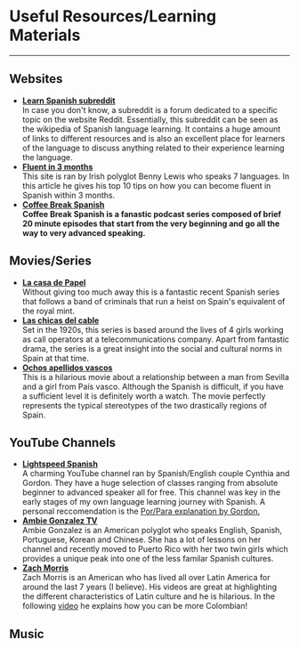 <h1>Useful Resources/Learning Materials</h1>

<hr>

<h2>Websites</h2>

<ul style="font-weight: bold;">
  <li><a href="https://www.reddit.com/r/learnspanish/">Learn Spanish subreddit</a><br><span style="font-weight: normal;">In case you don't know, a subreddit is a forum dedicated to a specific topic on the website Reddit. Essentially, this subreddit can be seen as the wikipedia of Spanish language learning. It contains a huge amount of links to different resources and is also an excellent place for learners of the language to discuss anything related to their experience learning the language.</span></li>
  <li><a href="https://www.fluentin3months.com/study-spanish/">Fluent in 3 months</a><br><span style="font-weight: normal;">This site is ran by Irish polyglot Benny Lewis who speaks 7 languages. In this article he gives his top 10 tips on how you can become fluent in Spanish within 3 months.</span></li>
  <li><a href="https://radiolingua.com/tag/cbs-season-1/">Coffee Break Spanish</a><br><span style="font-weight": normal;">Coffee Break Spanish is a fanastic podcast series composed of brief 20 minute episodes that start from the very beginning and go all the way to very advanced speaking.</span></li>
  </ul>

<h2>Movies/Series</h2>

<ul style="font-weight: bold;">
  <li><a href="https://www.imdb.com/title/tt6468322/">La casa de Papel</a><br><span style="font-weight: normal;">Without giving too much away this is a fantastic recent Spanish series that follows a band of criminals that run a heist on Spain's equivalent of the royal mint.</span></li>
  <li><a href="https://www.imdb.com/title/tt5674718/">Las chicas del cable</a><br><span style="font-weight: normal;">Set in the 1920s, this series is based around the lives of 4 girls working as call operators at a telecommunications company. Apart from fantastic drama, the series is a great insight into the social and cultural norms in Spain at that time.</span></li>
  <li><a href="https://www.imdb.com/title/tt2955316/">Ochos apellidos vascos</a><br><span style="font-weight: normal;">This is a hilarious movie about a relationship between a man from Sevilla and a girl from País vasco. Although the Spanish is difficult, if you have a sufficient level it is definitely worth a watch. The movie perfectly represents the typical stereotypes of the two drastically regions of Spain.</span></li>
  </ul>
  

<h2>YouTube Channels</h2>

<ul style="font-weight: bold;">
  <li><a href="https://www.youtube.com/user/LightSpeedSpanish">Lightspeed Spanish</a><br><span style="font-weight: normal;">A charming YouTube channel ran by Spanish/English couple Cynthia and Gordon. They have a huge selection of classes ranging from absolute beginner to advanced speaker all for free. This channel was key in the early stages of my own language learning journey with Spanish. A personal reccomendation is the <a href="https://www.youtube.com/watch?v=8h1m6W4ZqgM">Por/Para explanation by Gordon.</a></span></li>
  <li><a href="https://www.youtube.com/channel/UCBpoa34u0KPILxh3Rmbl_Kw">Ambie Gonzalez TV</a><br><span style="font-weight: normal;">Ambie Gonzalez is an American polyglot who speaks English, Spanish, Portuguese, Korean and Chinese. She has a lot of lessons on her channel and recently moved to Puerto Rico with her two twin girls which provides a unique peak into one of the less familar Spanish cultures.</span></li>
  <li><a href="https://www.youtube.com/channel/UC6MwGi30pqAmg2djWyksUBA">Zach Morris</a><br><span style="font-weight: normal;">Zach Morris is an American who has lived all over Latin America for around the last 7 years (I believe). His videos are great at highlighting the different characteristics of Latin culture and he is hilarious. In the following <a href="https://www.youtube.com/watch?v=JMgS9_bEo8Y">video</a> he explains how you can be more Colombian!</span></li>
  
</ul>

<h2>Music</h2>
